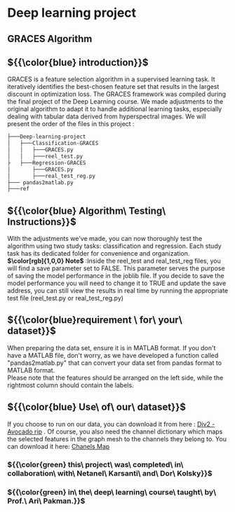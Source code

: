 # Deep learning project
## GRACES Algorithm  
## ${{\color{blue} introduction}}$
GRACES is a feature selection algorithm in a supervised learning task. It iteratively identifies the best-chosen feature set that results in the largest discount in optimization loss.
The GRACES framework was compiled during the final project of the Deep Learning course. We made adjustments to the original algorithm to adapt it to handle additional learning tasks, especially dealing with tabular data derived from hyperspectral images.
We will present the order of the files in this project : 
```bash
├───Deep-learning-project
│   ├───Classification-GRACES
│   │   ├───GRACES.py
│   │   ├───reel_test.py
├   ├───Regression-GRACES
│       ├───GRACES.py
│       ├───real_test_reg.py
├─── pandas2matlab.py
├───ref
```
## ${{\color{blue} Algorithm\ Testing\ Instructions}}$
With the adjustments we've made, you can now thoroughly test the algorithm using two study tasks: classification and regression. Each study task has its dedicated folder for convenience and organization.<br/>
**$\color[rgb]{1,0,0} Note$** :Inside the reel_test and real_test_reg files, you will find a save parameter set to FALSE. This parameter serves the purpose of saving the model performance in the joblib file. If you decide to save the model performance you will need to change it to TRUE and update the save address, you can still view the results in real time by running the appropriate test file (reel_test.py or real_test_reg.py)
<br/>
## ${{\color{blue}requirement \ for\ your\ dataset}}$
When preparing the data set, ensure it is in MATLAB format. If you don't have a MATLAB file, don't worry, as we have developed a function called "pandas2matlab.py" that can convert your data set from pandas format to MATLAB format.<br/>
Please note that the features should be arranged on the left side, while the rightmost column should contain the labels.
## ${{\color{blue} Use\ of\ our\ dataset}}$
If you choose to run on our data, you can download it from here :  [Div2 - Avocado rip](https://drive.google.com/file/d/1BSMCcL70B7l2qSsFt9UuDqZE9YH7ex_a/view?usp=sharing) .
Of course, you also need the channel dictionary which maps the selected features in the graph mesh to the channels they belong to. You can download it here: [Chanels Map](https://drive.google.com/file/d/1WDFbvx429OtqBGTwOGFOtsu0nm_Wv6UA/view?usp=sharing) 

### ${{\color{green} this\ project\ was\ completed\ in\ collaboration\ with\ Netanel\ Karsanti\ and\ Dor\ Kolsky\}}$
### ${{\color{green} in\ the\ deep\ learning\ course\ taught\ by\ Prof.\ Ari\ Pakman.}}$
